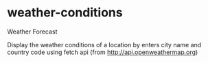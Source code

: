 # weather-conditions
Weather Forecast

Display the weather conditions of a location by enters city name and country code using fetch api (from http://api.openweathermap.org)
